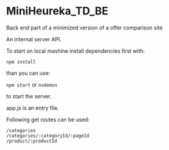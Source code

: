 # MiniHeureka_TD_BE
Back end part of a minimized version of a offer comparison site


An internal server API.

To start on local mashine install dependencies first with:

`npm install`

than you can use:

`npm start`
or
`nodemon`

to start the server.


app.js is an entry file.


Following get routes can be used:
```
/categories
/categories/:categoryId/:pageId
/product/:productId
```



